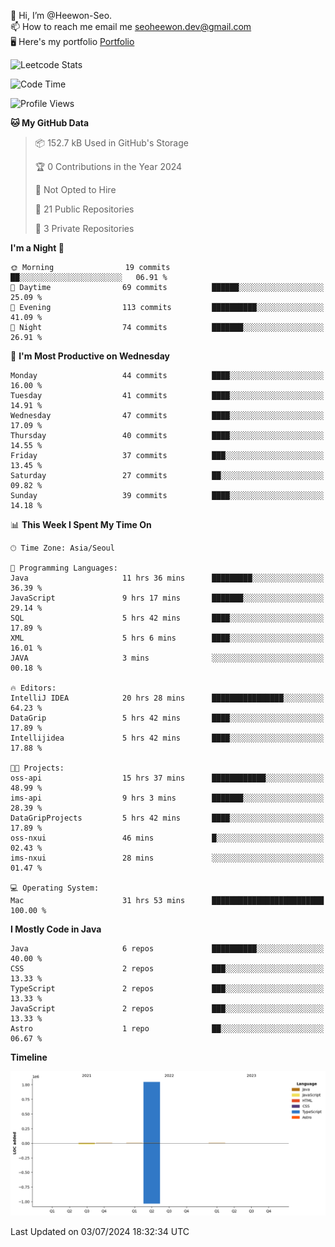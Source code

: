 👋 Hi, I’m @Heewon-Seo.  
📫 How to reach me email me seoheewon.dev@gmail.com   
🖥 Here's my portfolio [Portfolio](https://haileynotes.notion.site/HEEWON-SEO-f98fe97412ee4a6a94fd24fe6832f84c)

![Leetcode Stats](https://leetcode.card.workers.dev/?username=Heewon-Seo)

 <!--START_SECTION:waka-->
![Code Time](http://img.shields.io/badge/Code%20Time-1%2C260%20hrs%2046%20mins-blue)

![Profile Views](http://img.shields.io/badge/Profile%20Views-0-blue)

**🐱 My GitHub Data** 

> 📦 152.7 kB Used in GitHub's Storage 
 > 
> 🏆 0 Contributions in the Year 2024
 > 
> 🚫 Not Opted to Hire
 > 
> 📜 21 Public Repositories 
 > 
> 🔑 3 Private Repositories 
 > 
**I'm a Night 🦉** 

```text
🌞 Morning                19 commits          ██░░░░░░░░░░░░░░░░░░░░░░░   06.91 % 
🌆 Daytime                69 commits          ██████░░░░░░░░░░░░░░░░░░░   25.09 % 
🌃 Evening                113 commits         ██████████░░░░░░░░░░░░░░░   41.09 % 
🌙 Night                  74 commits          ███████░░░░░░░░░░░░░░░░░░   26.91 % 
```
📅 **I'm Most Productive on Wednesday** 

```text
Monday                   44 commits          ████░░░░░░░░░░░░░░░░░░░░░   16.00 % 
Tuesday                  41 commits          ████░░░░░░░░░░░░░░░░░░░░░   14.91 % 
Wednesday                47 commits          ████░░░░░░░░░░░░░░░░░░░░░   17.09 % 
Thursday                 40 commits          ████░░░░░░░░░░░░░░░░░░░░░   14.55 % 
Friday                   37 commits          ███░░░░░░░░░░░░░░░░░░░░░░   13.45 % 
Saturday                 27 commits          ██░░░░░░░░░░░░░░░░░░░░░░░   09.82 % 
Sunday                   39 commits          ████░░░░░░░░░░░░░░░░░░░░░   14.18 % 
```


📊 **This Week I Spent My Time On** 

```text
🕑︎ Time Zone: Asia/Seoul

💬 Programming Languages: 
Java                     11 hrs 36 mins      █████████░░░░░░░░░░░░░░░░   36.39 % 
JavaScript               9 hrs 17 mins       ███████░░░░░░░░░░░░░░░░░░   29.14 % 
SQL                      5 hrs 42 mins       ████░░░░░░░░░░░░░░░░░░░░░   17.89 % 
XML                      5 hrs 6 mins        ████░░░░░░░░░░░░░░░░░░░░░   16.01 % 
JAVA                     3 mins              ░░░░░░░░░░░░░░░░░░░░░░░░░   00.18 % 

🔥 Editors: 
IntelliJ IDEA            20 hrs 28 mins      ████████████████░░░░░░░░░   64.23 % 
DataGrip                 5 hrs 42 mins       ████░░░░░░░░░░░░░░░░░░░░░   17.89 % 
Intellijidea             5 hrs 42 mins       ████░░░░░░░░░░░░░░░░░░░░░   17.88 % 

🐱‍💻 Projects: 
oss-api                  15 hrs 37 mins      ████████████░░░░░░░░░░░░░   48.99 % 
ims-api                  9 hrs 3 mins        ███████░░░░░░░░░░░░░░░░░░   28.39 % 
DataGripProjects         5 hrs 42 mins       ████░░░░░░░░░░░░░░░░░░░░░   17.89 % 
oss-nxui                 46 mins             █░░░░░░░░░░░░░░░░░░░░░░░░   02.43 % 
ims-nxui                 28 mins             ░░░░░░░░░░░░░░░░░░░░░░░░░   01.47 % 

💻 Operating System: 
Mac                      31 hrs 53 mins      █████████████████████████   100.00 % 
```

**I Mostly Code in Java** 

```text
Java                     6 repos             ██████████░░░░░░░░░░░░░░░   40.00 % 
CSS                      2 repos             ███░░░░░░░░░░░░░░░░░░░░░░   13.33 % 
TypeScript               2 repos             ███░░░░░░░░░░░░░░░░░░░░░░   13.33 % 
JavaScript               2 repos             ███░░░░░░░░░░░░░░░░░░░░░░   13.33 % 
Astro                    1 repo              ██░░░░░░░░░░░░░░░░░░░░░░░   06.67 % 
```



**Timeline**

![Lines of Code chart](https://raw.githubusercontent.com/Heewon-Seo/Heewon-Seo/main/assets/bar_graph.png)


 Last Updated on 03/07/2024 18:32:34 UTC
<!--END_SECTION:waka-->

